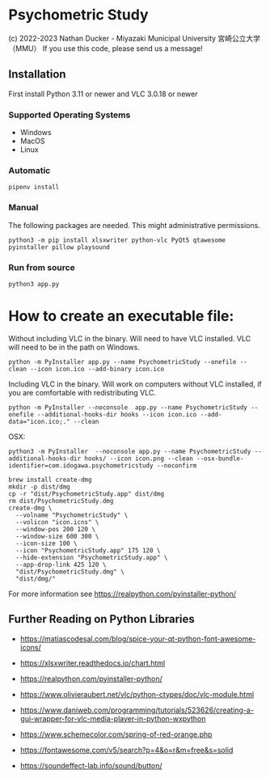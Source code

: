 # Psychometric Study

(c) 2022-2023 Nathan Ducker - Miyazaki Municipal University 宮崎公立大学（MMU）
If you use this code, please send us a message!

## Installation

First install Python 3.11 or newer and VLC 3.0.18 or newer

### Supported Operating Systems
- Windows
- MacOS
- Linux

### Automatic
```
pipenv install
```

### Manual

The following packages are needed. This might administrative permissions.

```
python3 -m pip install xlsxwriter python-vlc PyQt5 qtawesome pyinstaller pillow playsound
```


### Run from source
```
python3 app.py
```

# How to create an executable file:

Without including VLC in the binary. Will need to have VLC installed. VLC will need to be in the path on Windows.

```
python -m PyInstaller app.py --name PsychometricStudy --onefile --clean --icon icon.ico --add-binary icon.ico
```

Including VLC in the binary. Will work on computers without VLC installed, if you are comfortable with redistributing VLC.

```
python -m PyInstaller --noconsole  app.py --name PsychometricStudy --onefile --additional-hooks-dir hooks --icon icon.ico --add-data="icon.ico;." --clean
```

OSX:

```
python3 -m PyInstaller  --noconsole app.py --name PsychometricStudy --additional-hooks-dir hooks/ --icon icon.png --clean --osx-bundle-identifier=com.idogawa.psychometricstudy --noconfirm

brew install create-dmg
mkdir -p dist/dmg
cp -r "dist/PsychometricStudy.app" dist/dmg
rm dist/PsychometricStudy.dmg
create-dmg \
  --volname "PsychometricStudy" \
  --volicon "icon.icns" \
  --window-pos 200 120 \
  --window-size 600 300 \
  --icon-size 100 \
  --icon "PsychometricStudy.app" 175 120 \
  --hide-extension "PsychometricStudy.app" \
  --app-drop-link 425 120 \
  "dist/PsychometricStudy.dmg" \
  "dist/dmg/"
```

For more information see https://realpython.com/pyinstaller-python/


## Further Reading on Python Libraries
- https://matiascodesal.com/blog/spice-your-qt-python-font-awesome-icons/
- https://xlsxwriter.readthedocs.io/chart.html
- https://realpython.com/pyinstaller-python/
- https://www.olivieraubert.net/vlc/python-ctypes/doc/vlc-module.html
- https://www.daniweb.com/programming/tutorials/523626/creating-a-gui-wrapper-for-vlc-media-player-in-python-wxpython
- https://www.schemecolor.com/spring-of-red-orange.php
- https://fontawesome.com/v5/search?p=4&o=r&m=free&s=solid

- https://soundeffect-lab.info/sound/button/